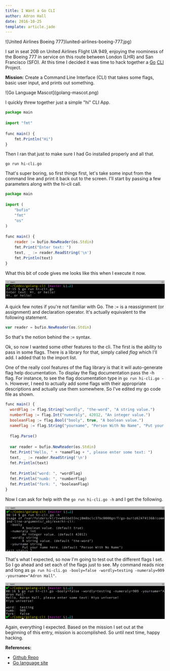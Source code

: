 ```yaml
---
title: I Want a Go CLI
author: Adron Hall
date: 2016-10-25
template: article.jade
---
```

<div class="image float-left">
    ![United Airlines Boeing 777](united-airlines-boeing-777.jpg)
</div>

I sat in seat 20B on United Airlines Flight UA 949, enjoying the roominess of the Boeing 777 in service on this route between London (LHR) and San Francisco (SFO). At this time I decided it was time to hack together a [Go](https://golang.org/) [CLI](https://en.wikipedia.org/wiki/Command-line_interface) Project.

**Mission:** Create a Command Line Interface (CLI) that takes some flags, basic user input, and prints out something.

<span class="more"></span>

<div class="image float-right">
    ![Go Language Mascot](golang-mascot.png)
</div>

I quickly threw together just a simple "hi" CLI App.

```javascript
package main

import "fmt"

func main() {
    fmt.Println("Hi")
}
```

Then I ran that just to make sure I had Go installed properly and all that.

```shell-script
go run hi-cli.go
```

That's super boring, so first things first, let's take some input from the command line and print it back out to the screen. I'll start by passing a few parameters along with the hi-cli call.

```javascript
package main

import (
    "bufio"
    "fmt"
    "os"
)

func main() {
    reader := bufio.NewReader(os.Stdin)
    fmt.Print("Enter text: ")
    text, _ := reader.ReadString('\n')
    fmt.Println(text)
}
```

What this bit of code gives me looks like this when I execute it now.

![Running hi-cli.go](hi-cli-01.png)

A quick few notes if you're not familiar with Go. The := is a reassignment (or assignment) and declaration operator. It's actually equivalent to the following statement.

```javascript
var reader = bufio.NewReader(os.Stdin)
```

So that's the notion behind the := syntax.

Ok, so now I wanted some other features to the cli. The first is the ability to pass in some flags. There is a library for that, simply called *flag* which I'll add. I added that to the import list.

One of the really cool features of the flag library is that it will auto-generate flag help documentation. To display the flag documentation pass the -h flag. For instance, to see the flag documentation type in `go run hi-cli.go -h`. However, I need to actually add some flags with their appropriate descriptions and actually use them somewhere. So I've edited my go code file as shown.

```javascript
func main() {
  wordFlag := flag.String("wordly", "the-word", "A string value.")
  numberFlag := flag.Int("numeraly", 42012, "An integer value.")
  booleanFlag := flag.Bool("booly", true, "A boolean value.")
  nameFlag := flag.String("yourname", "Person With No Name", "Put your name here.")

  flag.Parse()

  var reader = bufio.NewReader(os.Stdin)
  fmt.Print("Hello, " + *nameFlag + ", please enter some text: ")
  text, _ := reader.ReadString('\n')
  fmt.Println(text)

  fmt.Println("word: ", *wordFlag)
  fmt.Println("numb: ", *numberFlag)
  fmt.Println("fork: ", *booleanFlag)
}
```

Now I can ask for help with the `go run hi-cli.go -h` and I get the following.

![Running hi-cli.go](hi-cli-02.png)

That's what I expected, so now I'm going to test out the different flags I set. So I go ahead and set each of the flags just to see. My command reads nice and long as `go run hi-cli.go -booly=false -wordly=testing -numeraly=909 -yourname="Adron Hall"`.

![Running hi-cli.go](hi-cli-03.png)

Again, everything I expected. Based on the mission I set out at the beginning of this entry, mission is accomplished. So until next time, happy hacking.

**References:**

* [Github Repo](https://github.com/Adron/golang-cli)
* [Go language site](https://golang.org/)
